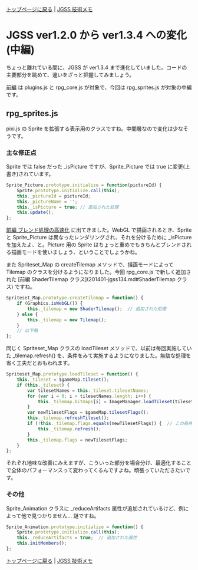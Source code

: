 [トップページに戻る](../README.ja.md) | [JGSS 技術メモ](index.md)

# JGSS ver1.2.0 から ver1.3.4 への変化 (中編)

ちょっと離れている間に、JGSS が ver1.3.4 まで進化していました。コードの主要部分を眺めて、違いをざっと把握してみましょう。

[前編](201401-jgss134.md) は plugins.js と rpg_core.js が対象で、今回は rpg_sprites.js が対象の中編です。

## rpg_sprites.js

pixi.js の Sprite を拡張する表示用のクラスですね。中間層なので変化は少なそうです。

### 主な修正点

Sprite では false だった \_isPicture ですが、Sprite_Picture では true に変更(上書き)されています。

```js
Sprite_Picture.prototype.initialize = function(pictureId) {
    Sprite.prototype.initialize.call(this);
    this._pictureId = pictureId;
    this._pictureName = '';
    this._isPicture = true; // 追加された処理
    this.update();
};
```

[前編 ブレンド処理の高速化](201401-jgss134.md#dirty-の独自実装とブレンド処理の高速化) に出てきました。WebGL で描画されるとき、Sprite と Sprite_Picture は異なったレンダリングされ、それを分けるために \_isPicture を加えたよ、と。Picture 用の Sprite はちょっと重めでもきちんとブレンドされる描画モードを使いましょう、ということでしょうかね。


また Spriteset_Map の createTilemap メソッドで、描画モードによって Tilemap のクラスを分けるようになりました。今回 rpg_core.js で新しく追加された [前編 ShaderTilemap クラス](201401-jgss134.md#ShaderTilemap クラス) ですね。

```js
Spriteset_Map.prototype.createTilemap = function() {
    if (Graphics.isWebGL()) {
        this._tilemap = new ShaderTilemap();  // 追加された処理
    } else {
        this._tilemap = new Tilemap();
    }
    // 以下略
};
```

同じく Spriteset_Map クラスの loadTileset メソッドで、以前は毎回実施していた \_tilemap.refresh() を、条件をみて実施するようになりました。無駄な処理を省く工夫だとおもわれます。

```js
Spriteset_Map.prototype.loadTileset = function() {
    this._tileset = $gameMap.tileset();
    if (this._tileset) {
        var tilesetNames = this._tileset.tilesetNames;
        for (var i = 0; i < tilesetNames.length; i++) {
            this._tilemap.bitmaps[i] = ImageManager.loadTileset(tilesetNames[i]);
        }
        var newTilesetFlags = $gameMap.tilesetFlags();
        this._tilemap.refreshTileset();
        if (!this._tilemap.flags.equals(newTilesetFlags)) {  // この条件判断が追加
            this._tilemap.refresh();
        }
        this._tilemap.flags = newTilesetFlags;
    }
};
```

それぞれ地味な改善にみえますが、こういった部分を場合分け、最適化することで全体のパフォーマンスって変わってくるんですよね。頑張っていただきたいです。

### その他

Sprite_Animation クラスに \_reduceArtifacts 属性が追加されているけど、例によって他で見つかりません… 謎ですね。

```js
Sprite_Animation.prototype.initialize = function() {
    Sprite.prototype.initialize.call(this);
    this._reduceArtifacts = true;  // 追加された属性
    this.initMembers();
};
```




[トップページに戻る](../README.ja.md) | [JGSS 技術メモ](index.md)
